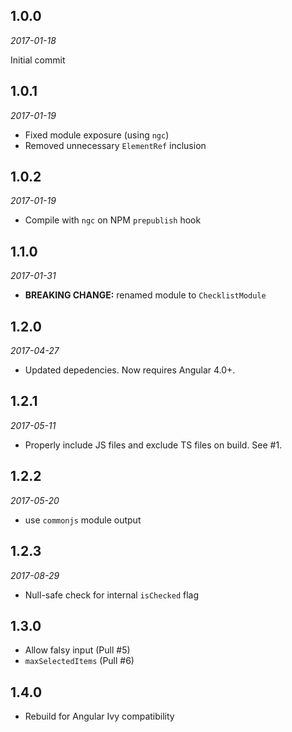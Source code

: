1.0.0
-----

*2017-01-18*

Initial commit


1.0.1
-----

*2017-01-19*

- Fixed module exposure (using `ngc`)
- Removed unnecessary `ElementRef` inclusion


1.0.2
-----

*2017-01-19*

- Compile with `ngc` on NPM `prepublish` hook


1.1.0
-----

*2017-01-31*

- **BREAKING CHANGE:** renamed module to `ChecklistModule`


1.2.0
-----

*2017-04-27*

- Updated depedencies. Now requires Angular 4.0+.


1.2.1
-----

*2017-05-11*

- Properly include JS files and exclude TS files on build. See #1.


1.2.2
-----

*2017-05-20*

- use `commonjs` module output


1.2.3
-----

*2017-08-29*

- Null-safe check for internal `isChecked` flag


1.3.0
-----

- Allow falsy input (Pull #5)
- `maxSelectedItems` (Pull #6)


1.4.0
-----

- Rebuild for Angular Ivy compatibility
